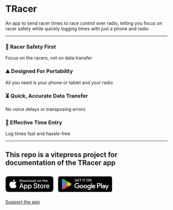 # TRacer

An app to send racer times to race control over radio, letting you focus on racer safety while quickly logging times with just a phone and radio

---
### 👤 Racer Safety First
Focus on the racers, not on data transfer

### ⛰️ Designed For Portability
All you need is your phone or tablet and your radio

### ⏳ Quick, Accurate Data Transfer
No voice delays or transposing errors

### 📲 Effective Time Entry
Log times fast and hassle-free

---
This repo is a vitepress project for documentation of the TRacer app
---
[<img alt="Download on the App Store" src="https://github.com/rumbcam/tracer-docs/blob/main/assets/Download_on_the_App_Store_Badge_US-UK_RGB_blk_092917.svg?raw=true" width="149.59" style="display: inline; margin-right: 8px">](https://apps.apple.com/us/app/runner-tracker-race-control/id1465643802)
[<img alt="Get it on Google Play" src="https://github.com/rumbcam/tracer-docs/blob/main/assets/GetItOnGooglePlay_Badge_Web_color_English.png?raw=true" width="168.97" style="display: inline">](https://play.google.com/store/apps/details?id=org.hamstudy.runnertracker)
---
[Support the app](https://www.paypal.com/donate/?business=VDBU2WHFFH8CA&no_recurring=1&item_name=Support+development+of+TRacer+to+help+volunteers+quickly+send+race+data%2C+ensuring+participant+safety.&currency_code=USD)
